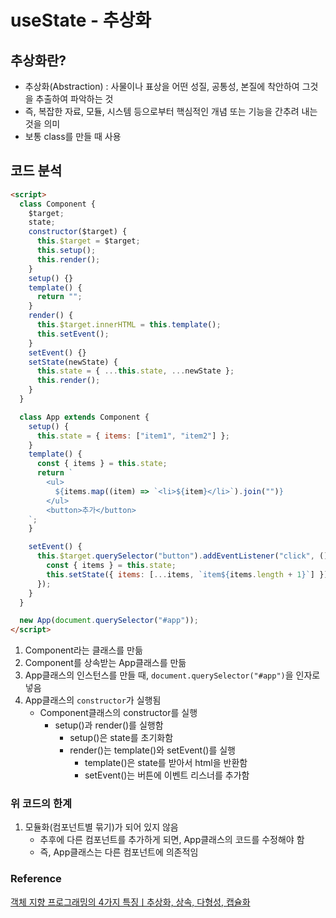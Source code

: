 # useState - 추상화

## 추상화란?

- 추상화(Abstraction) : 사물이나 표상을 어떤 성질, 공통성, 본질에 착안하여 그것을 추출하여 파악하는 것
- 즉, 복잡한 자료, 모듈, 시스템 등으로부터 핵심적인 개념 또는 기능을 간추려 내는 것을 의미
- 보통 class를 만들 때 사용

## 코드 분석

```html
<script>
  class Component {
    $target;
    state;
    constructor($target) {
      this.$target = $target;
      this.setup();
      this.render();
    }
    setup() {}
    template() {
      return "";
    }
    render() {
      this.$target.innerHTML = this.template();
      this.setEvent();
    }
    setEvent() {}
    setState(newState) {
      this.state = { ...this.state, ...newState };
      this.render();
    }
  }

  class App extends Component {
    setup() {
      this.state = { items: ["item1", "item2"] };
    }
    template() {
      const { items } = this.state;
      return `
        <ul>
          ${items.map((item) => `<li>${item}</li>`).join("")}
        </ul>
        <button>추가</button>
    `;
    }

    setEvent() {
      this.$target.querySelector("button").addEventListener("click", () => {
        const { items } = this.state;
        this.setState({ items: [...items, `item${items.length + 1}`] });
      });
    }
  }

  new App(document.querySelector("#app"));
</script>
```

1. Component라는 클래스를 만듦
2. Component를 상속받는 App클래스를 만듦
3. App클래스의 인스턴스를 만들 때, `document.querySelector("#app")`을 인자로 넣음
4. App클래스의 `constructor`가 실행됨
   - Component클래스의 constructor를 실행
     - setup()과 render()를 실행함
       - setup()은 state를 초기화함
       - render()는 template()와 setEvent()를 실행
         - template()은 state를 받아서 html을 반환함
         - setEvent()는 버튼에 이벤트 리스너를 추가함

### 위 코드의 한계

1. 모듈화(컴포넌트별 묶기)가 되어 있지 않음
   - 추후에 다른 컴포넌트를 추가하게 되면, App클래스의 코드를 수정해야 함
   - 즉, App클래스는 다른 컴포넌트에 의존적임

### Reference

[객체 지향 프로그래밍의 4가지 특징ㅣ추상화, 상속, 다형성, 캡슐화](https://www.codestates.com/blog/content/%EA%B0%9D%EC%B2%B4-%EC%A7%80%ED%96%A5-%ED%94%84%EB%A1%9C%EA%B7%B8%EB%9E%98%EB%B0%8D-%ED%8A%B9%EC%A7%95)
